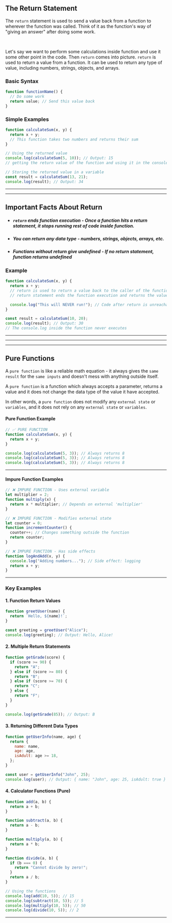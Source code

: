 ## The Return Statement

The `return` statement is used to send a value back from a function to wherever the function was called. Think of it as the function's way of "giving an answer" after doing some work.

</br>

Let's say we want to perform some calculations inside function and use it some other point in the code. Then `return` comes into picture.
`return` is used to return a value from a function. It can be used to return any type of value, including numbers, strings, objects, and arrays.

### Basic Syntax

```js
function functionName() {
  // Do some work
  return value; // Send this value back
}
```

### Simple Examples

```js
function calculateSum(x, y) {
  return x + y;
  // This function takes two numbers and returns their sum
}

// Using the returned value
console.log(calculateSum(5, 10)); // Output: 15
// getting the return value of the function and using it in the console.log() statement.

// Storing the returned value in a variable
const result = calculateSum(13, 21);
console.log(result); // Output: 34
```

---

---

## Important Facts About Return

- ##### `return` ends function execution - Once a function hits a return statement, it stops running rest of code inside function.
- ##### You can return any data type - numbers, strings, objects, arrays, etc.
- ##### Functions without return give undefined - If no return statement, function returns undefined

### Example

```js
function calculateSum(x, y) {
  return x + y;
  // return is used to return a value back to the caller of the function. and it's our choice to use it(via variables) or not.
  // return statement ends the function execution and returns the value to the caller.

  console.log("This will NEVER run!"); // Code after return is unreachable
}

const result = calculateSum(10, 20);
console.log(result); // Output: 30
// The console.log inside the function never executes
```

---

---

---

## Pure Functions

A `pure function` is like a reliable math equation - it always gives the `same result` for the `same inputs` and doesn't mess with anything outside itself.

A `pure function` is a function which always accepts a parameter, returns a value and it does not change the data type of the value it have accepted.

In other words, a `pure function` does not modify any `external state` or `variables`, and it does not rely on any `external state` or `variables`.

#### Pure Function Example

```js
// ✅ PURE FUNCTION
function calculateSum(x, y) {
  return x + y;
}

console.log(calculateSum(5, 3)); // Always returns 8
console.log(calculateSum(5, 3)); // Always returns 8
console.log(calculateSum(5, 3)); // Always returns 8
```

---

#### Impure Function Examples

```js
// ❌ IMPURE FUNCTION - Uses external variable
let multiplier = 2;
function multiply(x) {
  return x * multiplier; // Depends on external 'multiplier'
}

// ❌ IMPURE FUNCTION - Modifies external state
let counter = 0;
function incrementCounter() {
  counter++; // Changes something outside the function
  return counter;
}

// ❌ IMPURE FUNCTION - Has side effects
function logAndAdd(x, y) {
  console.log("Adding numbers..."); // Side effect: logging
  return x + y;
}
```

---

### Key Examples

#### 1. Function Return Values

```js
function greetUser(name) {
  return `Hello, ${name}!`;
}

const greeting = greetUser("Alice");
console.log(greeting); // Output: Hello, Alice!
```

#### 2. Multiple Return Statements

```js
function getGrade(score) {
  if (score >= 90) {
    return "A";
  } else if (score >= 80) {
    return "B";
  } else if (score >= 70) {
    return "C";
  } else {
    return "F";
  }
}

console.log(getGrade(85)); // Output: B
```

#### 3. Returning Different Data Types

```js
function getUserInfo(name, age) {
  return {
    name: name,
    age: age,
    isAdult: age >= 18,
  };
}

const user = getUserInfo("John", 25);
console.log(user); // Output: { name: "John", age: 25, isAdult: true }
```

#### 4. Calculator Functions (Pure)

```js
function add(a, b) {
  return a + b;
}

function subtract(a, b) {
  return a - b;
}

function multiply(a, b) {
  return a * b;
}

function divide(a, b) {
  if (b === 0) {
    return "Cannot divide by zero!";
  }
  return a / b;
}

// Using the functions
console.log(add(10, 5)); // 15
console.log(subtract(10, 5)); // 5
console.log(multiply(10, 5)); // 50
console.log(divide(10, 5)); // 2
```

----
